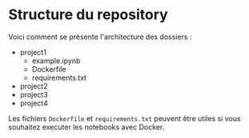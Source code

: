 # Structure du repository

Voici comment se présente l'architecture des dossiers :
* project1
    * example.ipynb
    * Dockerfile
    * requirements.txt
* project2
* project3
* project4

Les fichiers `Dockerfile` et `requirements.txt` peuvent être utiles si vous souhaitez executer les notebooks avec Docker.
